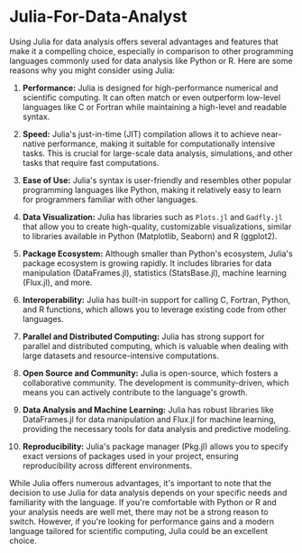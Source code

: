 # Julia-For-Data-Analyst
Using Julia for data analysis offers several advantages and features that make it a compelling choice, especially in comparison to other programming languages commonly used for data analysis like Python or R. Here are some reasons why you might consider using Julia:

1. **Performance:** Julia is designed for high-performance numerical and scientific computing. It can often match or even outperform low-level languages like C or Fortran while maintaining a high-level and readable syntax.

2. **Speed:** Julia's just-in-time (JIT) compilation allows it to achieve near-native performance, making it suitable for computationally intensive tasks. This is crucial for large-scale data analysis, simulations, and other tasks that require fast computations.

3. **Ease of Use:** Julia's syntax is user-friendly and resembles other popular programming languages like Python, making it relatively easy to learn for programmers familiar with other languages.

4. **Data Visualization:** Julia has libraries such as `Plots.jl` and `Gadfly.jl` that allow you to create high-quality, customizable visualizations, similar to libraries available in Python (Matplotlib, Seaborn) and R (ggplot2).

5. **Package Ecosystem:** Although smaller than Python's ecosystem, Julia's package ecosystem is growing rapidly. It includes libraries for data manipulation (DataFrames.jl), statistics (StatsBase.jl), machine learning (Flux.jl), and more.

6. **Interoperability:** Julia has built-in support for calling C, Fortran, Python, and R functions, which allows you to leverage existing code from other languages.

7. **Parallel and Distributed Computing:** Julia has strong support for parallel and distributed computing, which is valuable when dealing with large datasets and resource-intensive computations.

8. **Open Source and Community:** Julia is open-source, which fosters a collaborative community. The development is community-driven, which means you can actively contribute to the language's growth.

9. **Data Analysis and Machine Learning:** Julia has robust libraries like DataFrames.jl for data manipulation and Flux.jl for machine learning, providing the necessary tools for data analysis and predictive modeling.

10. **Reproducibility:** Julia's package manager (Pkg.jl) allows you to specify exact versions of packages used in your project, ensuring reproducibility across different environments.


While Julia offers numerous advantages, it's important to note that the decision to use Julia for data analysis depends on your specific needs and familiarity with the language. If you're comfortable with Python or R and your analysis needs are well met, there may not be a strong reason to switch. However, if you're looking for performance gains and a modern language tailored for scientific computing, Julia could be an excellent choice.
